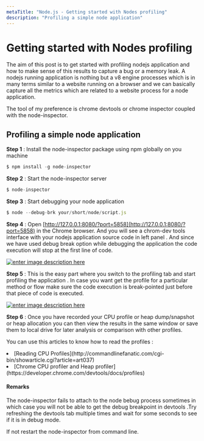 ```yaml
---
metaTitle: "Node.js - Getting started with Nodes profiling"
description: "Profiling a simple node application"
---
```


# Getting started with Nodes profiling


The aim of this post is to get started with profiling nodejs application and how to make sense of this results to capture a bug or a memory leak.
A nodejs running application is nothing but a v8 engine processes which is in many terms similar to a website running on a browser and we can basically capture all the metrics which are related to a website process for a node application.

The tool of my preference is chrome devtools or chrome inspector coupled with the node-inspector.



## Profiling a simple node application


**Step 1** : Install the node-inspector package using npm globally on you machine

```js
$ npm install -g node-inspector

```

**Step 2** : Start the node-inspector server

```js
$ node-inspector

```

**Step 3** :  Start debugging your node application

```js
$ node --debug-brk your/short/node/script.js

```

**Step 4** : Open [http://127.0.0.1:8080/?port=5858](http://127.0.0.1:8080/?port=5858) in the Chrome browser. And you will see a chrom-dev tools interface with your nodejs application source code in left panel . And since we have used debug break option while debugging the application the code execution will stop at the first line of code.

[<img src="https://i.stack.imgur.com/jzeJH.png" alt="enter image description here" />](https://i.stack.imgur.com/jzeJH.png)

**Step 5** : This is the easy part where you switch to the profiling tab and start profiling the application . In case you want get the profile for a particular method or flow make sure the code execution is break-pointed just before that piece of code is executed.

[<img src="https://i.stack.imgur.com/QKnPh.png" alt="enter image description here" />](https://i.stack.imgur.com/QKnPh.png)

**Step 6** : Once you have recorded your CPU profile or heap dump/snapshot or heap allocation you can then view the results in the same window or save them to local drive for later analysis or comparison with other profiles.

You can use this articles to know how to read the profiles :

<li>
[Reading CPU Profiles](http://commandlinefanatic.com/cgi-bin/showarticle.cgi?article=art037)
</li>
<li>
[Chrome CPU profiler and Heap profiler](https://developer.chrome.com/devtools/docs/profiles)
</li>



#### Remarks


The node-inspector fails to attach to the node bebug process sometimes in which case you will not be able to get the debug breakpoint in devtools .Try refreshing the devtools tab multiple times and wait for some seconds to see if it is in debug mode.

If not restart the node-inspector from command line.

